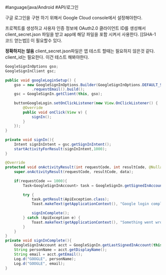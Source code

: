 #language/java/Android #API/로그인

구글 로그인을 구현 하기 위해서 
Google Cloud console에서 설정해야한다.

프로젝트를 생성하고
사용자 인증 정보에 OAuth2.0 클라이언트 ID를 생성해서 
client_secret.json 파일을 받고 app에 해당 파일을 포함 시켜서 사용한다.
[[SHA-1 코드 얻는법]] 이 필요할수 있다.

__정확하지는 않음__
client_secret.json파일은 앱 테스트 할때는 필요하지 않은것 같다. client_id는 필요한다.
이건 테스트 해봐야한다.


```  java
GoogleSignInOptions gso;  
GoogleSignInClient gsc;  
  
public void googleLoginSetup() {  
    gso = new GoogleSignInOptions.Builder(GoogleSignInOptions.DEFAULT_SIGN_IN)  
            .requestEmail().build();  
    gsc = GoogleSignIn.getClient(this, gso);  
  
    buttonGoogleLogin.setOnClickListener(new View.OnClickListener() {  
        @Override  
        public void onClick(View v) {  
            signIn();  
        }  
    });  
}  
  
private void signIn(){  
    Intent signInIntent = gsc.getSignInIntent();  
    startActivityForResult(signInIntent,1000);  
}  
  
@Override  
protected void onActivityResult(int requestCode, int resultCode, @Nullable Intent data) {  
    super.onActivityResult(requestCode, resultCode, data);  
  
    if(requestCode == 1000){  
        Task<GoogleSignInAccount> task = GoogleSignIn.getSignedInAccountFromIntent(data);  
  
        try {  
            task.getResult(ApiException.class);  
            Toast.makeText(getApplicationContext(), "Google login complete", Toast.LENGTH_SHORT).show();;  
  
            signInComplete();  
        } catch (ApiException e) {  
            Toast.makeText(getApplicationContext(), "Something went wrong", Toast.LENGTH_SHORT).show();;  
        }  
    }  
}  
private void signInComplete(){  
    GoogleSignInAccount acct = GoogleSignIn.getLastSignedInAccount(this);  
    String personName = acct.getDisplayName();  
    String email = acct.getEmail();  
    Log.d("GOOGLE", personName);  
    Log.d("GOOGLE", email);  
}
```